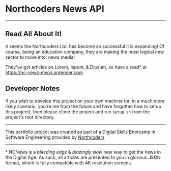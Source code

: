 # Northcoders News API

---

## Read All About It!

It seems the Northcoders Ltd. has become so successful it is expanding! Of 
course, being an education company, they are making the most logical new 
sector to move into: news media!

They've got articles on Lorem, Ispum, & Dipsum, so have a read\* at 
<https://nc-news-mwvr.onrender.com>.

## Developer Notes

If you wish to develop this project on your own machine (or, in a much more 
likely scenario, you're me from the future and have forgotten how to setup 
this project), then please clone the project and run `setup.sh` from the 
project's root directory.

--- 

This portfolio project was created as part of a Digital Skills Bootcamp in 
Software Engineering provided by [Northcoders](https://northcoders.com/)

---

\* NCNews is a *bleeding edge* & *blazingly slow* new way to get the news in 
the Digital Age. As such, all articles are presented to you in glorious JSON 
format, which is fully compatible with 4K resolution screens.

